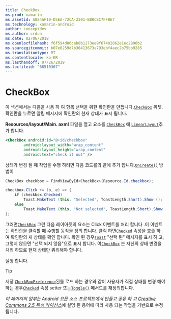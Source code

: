 ```yaml
---
title: CheckBox
ms.prod: xamarin
ms.assetid: A884AF10-D5EA-72CA-2301-B80CEC7FFBE7
ms.technology: xamarin-android
author: conceptdev
ms.author: crdun
ms.date: 02/06/2018
ms.openlocfilehash: f6f594d86cab8b1173ee9f67402862e1ec2890b2
ms.sourcegitcommit: b07e0259d7b30413673a793ebf4aec2b75bb9285
ms.translationtype: MT
ms.contentlocale: ko-KR
ms.lasthandoff: 07/26/2019
ms.locfileid: "68510367"
---
```

# <a name="checkbox"></a>CheckBox

이 섹션에서는 다음을 사용 하 여 항목 선택을 위한 확인란을 만듭니다.[`CheckBox`](xref:Android.Widget.CheckBox)
위젯. 확인란을 누르면 알림 메시지에 확인란의 현재 상태가 표시 됩니다.

**Resources/layout/Main. axml** 파일을 열고 요소를 [`CheckBox`](xref:Android.Widget.CheckBox) 에 [`LinearLayout`](xref:Android.Widget.LinearLayout)추가 합니다.

```xml
<CheckBox android:id="@+id/checkbox"
        android:layout_width="wrap_content"
        android:layout_height="wrap_content"
        android:text="check it out" />
```

상태가 변경 될 때 작업을 수행 하려면 다음 코드를의 끝에 추가 합니다.[`OnCreate()`](xref:Android.App.Activity.OnCreate*)
방법이

```csharp
CheckBox checkbox = FindViewById<CheckBox>(Resource.Id.checkbox);

checkbox.Click += (o, e) => {
    if (checkbox.Checked)
        Toast.MakeText (this, "Selected", ToastLength.Short).Show ();
    else
        Toast.MakeText (this, "Not selected", ToastLength.Short).Show ();
};
```

그러면[`CheckBox`](xref:Android.Widget.CheckBox)
그런 다음 레이아웃의 요소는 Click 이벤트를 처리 합니다 .이 이벤트는 확인란을 클릭할 때 수행할 동작을 정의 합니다. 클릭 하면[`Checked`](xref:Android.Widget.CompoundButton.Checked)
속성을 호출 하 여 확인란의 새 상태를 확인 합니다. 확인 된 경우[`Toast`](xref:Android.Widget.Toast)
"선택 된" 메시지를 표시 하 고, 그렇지 않으면 "선택 되지 않음"으로 표시 합니다. 여[`CheckBox`](xref:Android.Widget.CheckBox)
는 자신의 상태 변경을 처리 하므로 현재 상태만 쿼리해야 합니다.

실행 합니다.

> [!TIP]
> 저장 [`CheckBoxPreference`](xref:Android.Preferences.CheckBoxPreference)된를 로드 하는 경우와 같이 사용자가 직접 상태를 변경 해야 하는 경우[`Checked`](xref:Android.Widget.CompoundButton.Checked)
> 속성 setter 또는[`Toggle()`](xref:Android.Widget.CompoundButton.Toggle)
> 메서드를 재정의합니다.

*이 페이지의 일부는 Android 오픈 소스 프로젝트에서 만들고 공유 하 고*
[*Creative Commons 2.5 특성 라이선스*](http://creativecommons.org/licenses/by/2.5/)에 설명 된 용어에 따라 사용 되는 작업을 기반으로 수정 됩니다.
